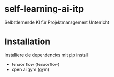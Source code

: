 # self-learning-ai-itp
Selbstlernende KI für Projektmanagement Unterricht

# Installation
Installiere die dependencies mit pip install
- tensor flow (tensorflow)
- open ai gym (gym)
